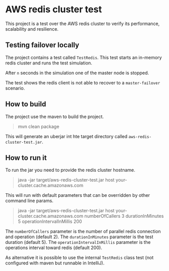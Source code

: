 # AWS redis cluster test

This project is a test over the AWS redis cluster to verify its performance, scalability and resilience.

## Testing failover locally

The project contains a test called `TestRedis`. This test starts an in-memory redis cluster and runs the test simulation.

After `n` seconds in the simulation one of the master node is stopped.

The test shows the redis client is not able to recover to a `master-failover` scenario.

## How to build

The project use the maven to build the project.

> mvn clean package

This will generate an uberjar int hte target directory called `aws-redis-cluster-test.jar`.

## How to run it

To run the jar you need to provide the redis cluster hostname.

> java -jar target/aws-redis-cluster-test.jar host your-cluster.cache.amazonaws.com

This will run with default parameters that can be overridden by other command line params.

> java -jar target/aws-redis-cluster-test.jar host your-cluster.cache.amazonaws.com numberOfCallers 3 durationInMinutes 5 operationIntervalInMillis 200 

The `numberOfCallers` parameter is the number of parallel redis connection and operation (default 2).
The `durationInMinutes` parameter is the test duration (default 5).
The `operationIntervalInMillis` parameter is the operations interval toward redis (default 200).

As alternative it is possible to use the internal `TestRedis` class test (not configured with maven but runnable in IntelliJ).



